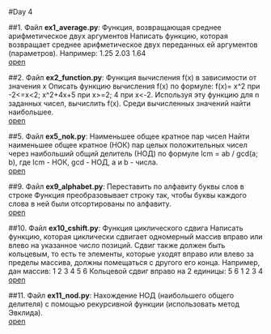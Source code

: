 #Day 4

##1. Файл **ex1_average.py**:
Функция, возвращающая среднее арифметическое двух аргументов Написать функцию, которая возвращает 
среднее арифметическое двух переданных ей аргументов (параметров). 
Например: 1.25 2.03 1.64 \
[open](https://github.com/igotbitches/teachmeskills/tree/master/day4/ex1_average.py)

##2. Файл **ex2_function.py**:
Функция вычисления f(x) в зависимости от значения x 
Описать функцию вычисления f(x) по формуле: f(x)= x^2 при -2<=x<2; x^2+4x+5 при x>=2; 4 при x<-2. 
Используя эту функцию для n заданных чисел, вычислить f(x). 
Среди вычисленных значений найти наибольшее.\
[open](https://github.com/igotbitches/teachmeskills/tree/master/day4/ex2_function.py)

##5. Файл **ex5_nok.py**:
Наименьшее общее кратное пар чисел Найти наименьшее общее кратное (НОК) пар целых положительных чисел 
через наибольший общий делитель (НОД) по формуле lcm = ab / gcd(a; b), где lcm - НОК, gcd - НОД, a и b - числа. \
[open](https://github.com/igotbitches/teachmeskills/tree/master/day4/ex5_nok.py)

##9. Файл **ex9_alphabet.py**:
Переставить по алфавиту буквы слов в строке Функция преобразовывает строку так, 
чтобы буквы каждого слова в ней были отсортированы по алфавиту. \
[open](https://github.com/igotbitches/teachmeskills/tree/master/day4/ex9_alphabet.py)

##10. Файл **ex10_cshift.py**:
Функция циклического сдвига Написать функцию, которая циклически сдвигает одномерный массив вправо 
или влево на указанное число позиций. Сдвиг также должен быть кольцевым, то есть те элементы, 
которые уходят вправо или влево за пределы массива, должны помещаться с другого его конца. 
Например, дан массив: 1 2 3 4 5 6 
Кольцевой сдвиг вправо на 2 единицы: 5 6 1 2 3 4 \
[open](https://github.com/igotbitches/teachmeskills/tree/master/day4/ex10_cshift.py)

##11. Файл **ex11_nod.py**:
Нахождение НОД (наибольшего общего делителя) с помощью рекурсивной функции (использовать метод Эвклида).\
[open](https://github.com/igotbitches/teachmeskills/tree/master/day4/ex11_nod.py)
